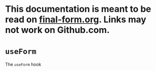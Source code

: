 # This documentation is meant to be read on [final-form.org](https://final-form.org/docs/react-final-form/api/useForm). Links may not work on Github.com.

# `useForm`

The `useForm` hook
